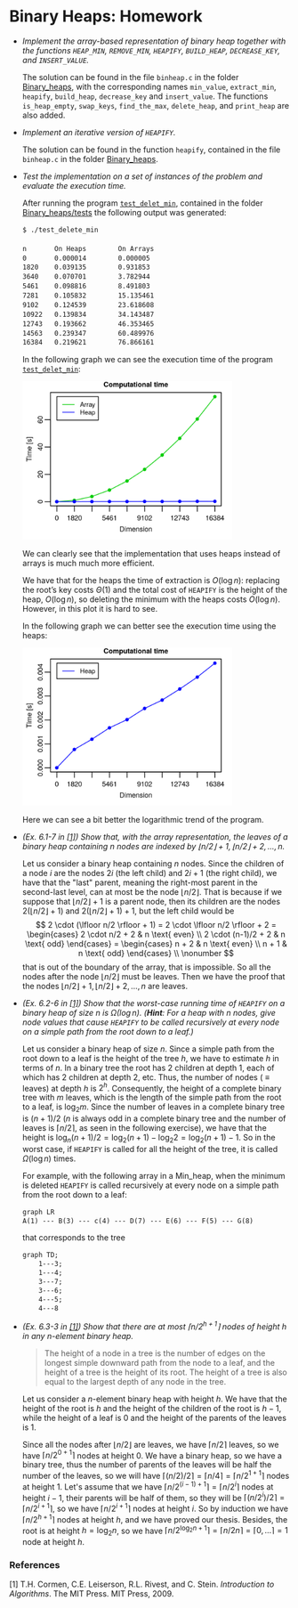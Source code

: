 # Binary Heaps: Homework



- *Implement the array-based representation of binary heap together with the functions $\texttt{HEAP_MIN}$, $\texttt{REMOVE_MIN}$, $\texttt{HEAPIFY}$, $\texttt{BUILD_HEAP}$, $\texttt{DECREASE_KEY}$, and $\texttt{INSERT_VALUE}$.*

  The solution can be found in the file `binheap.c` in the folder [Binary_heaps](../Binary_heaps), with the corresponding names `min_value`, `extract_min`, `heapify`, `build_heap`, `decrease_key` and `insert_value`. The functions `is_heap_empty`, `swap_keys`, `find_the_max`, `delete_heap`, and `print_heap` are also added.

- *Implement an iterative version of $\texttt{HEAPIFY}$.*

  The solution can be found in the function `heapify`, contained in the file `binheap.c` in the folder [Binary_heaps](../Binary_heaps).

- *Test the implementation on a set of instances of the problem and evaluate the execution time.*

  After running the program [`test_delet_min`](../Binary_heaps/tests/test_delete_min.c), contained in the folder [Binary_heaps/tests](../Binary_heaps/tests) the following output was generated:

  ```bash
  $ ./test_delete_min
  
  n       On Heaps        On Arrays
  0       0.000014        0.000005
  1820    0.039135        0.931853
  3640    0.070701        3.782944
  5461    0.098816        8.491803
  7281    0.105832        15.135461
  9102    0.124539        23.618608
  10922   0.139834        34.143487
  12743   0.193662        46.353465
  14563   0.239347        60.489976
  16384   0.219621        76.866161
  ```

  In the following graph we can see the execution time of the program [`test_delet_min`](../Binary_heaps/tests/test_delete_min.c):

  <img src="figs/heap.png" alt="heap" style="zoom:40%;" />

  We can clearly see that the implementation that uses heaps instead of arrays is much much more efficient.

  We have that for the heaps the time of extraction is $O(\log n)$: replacing the root’s key costs $\Theta(1)$ and the total cost of $\texttt{HEAPIFY}$ is the height of the heap, $O(\log n)$, so deleting the minimum with the heaps costs $O(\log n)$. However, in this plot it is hard to see.

  In the following graph we can better see the execution time using the heaps:

  <img src="figs/onlyheap.png" alt="onlyheap" style="zoom:40%;" />

  Here we can see a bit better the logarithmic trend of the program.

- *(Ex. 6.1-7 in [[1]](#ref1)) Show that, with the array representation, the leaves of a binary heap containing $n$ nodes are indexed by $\lfloor n/2 \rfloor + 1, \lfloor n/2 \rfloor + 2, \ldots, n$.*

  Let us consider a binary heap containing $n$ nodes. Since the children of a node $i$ are the nodes $2i$ (the left child) and $2i + 1$ (the right child), we have that the "last" parent, meaning the right-most parent in the second-last level, can at most be the node $\lfloor n/2 \rfloor$. That is because if we suppose that $\lfloor n/2 \rfloor +1$ is a parent node, then its children are the nodes $2(\lfloor n/2 \rfloor +1)$ and $2(\lfloor n/2 \rfloor +1) + 1$, but the left child would be
  $$
  2 \cdot (\lfloor n/2 \rfloor + 1) = 2 \cdot \lfloor n/2 \rfloor + 2 = \begin{cases} 2 \cdot n/2 + 2 & n \text{ even} \\ 2 \cdot (n-1)/2 + 2 & n \text{ odd} \end{cases} = \begin{cases} n + 2 & n \text{ even} \\ n + 1 & n \text{ odd} \end{cases} \\
  \nonumber
  $$
  that is out of the boundary of the array, that is impossible. So all the nodes after the node $\lfloor n/2 \rfloor$ must be leaves. Then we have the proof that the nodes $\lfloor n/2 \rfloor + 1, \lfloor n/2 \rfloor + 2, \ldots, n$ are leaves.

- *(Ex. 6.2-6 in [[1]](#ref1)) Show that the worst-case running time of $\texttt{HEAPIFY}$ on a binary heap of size $n$ is $\Omega(\log n)$.*
  *(**Hint**: For a heap with $n$ nodes, give node values that cause $\texttt{HEAPIFY}$ to be called recursively at every node on a simple path from the root down to a leaf.)*

  Let us consider a binary heap of size $n$. Since a simple path from the root down to a leaf is the height of the tree $h$, we have to estimate $h$ in terms of $n$. In a binary tree the root has $2$ children at depth $1$, each of which has $2$ children at depth $2$, etc. Thus, the number of nodes ( $\equiv$ leaves) at depth $h$ is $2^h$. Consequently, the height of a complete binary tree with $m$ leaves, which is the length of the simple path from the root to a leaf, is $\log_2 m$. Since the number of leaves in a complete binary tree is $(n+1)/2$ ($n$ is always odd in a complete binary tree and the number of leaves is $\lceil n/2 \rceil$, as seen in the following exercise), we have that the height is $\log_n (n+1)/2 = \log_2 (n+1) - \log_2 2 = \log_2 (n+1) - 1$. So in the worst case, if $\texttt{HEAPIFY}$ is called for all the height of the tree, it is called $\Omega(\log n)$ times.
  
  For example, with the following array in a Min_heap, when the minimum is deleted $\texttt{HEAPIFY}$ is called recursively at every node on a simple path from the root down to a leaf:
  
  ```mermaid
  graph LR
  A(1) --- B(3) --- c(4) --- D(7) --- E(6) --- F(5) --- G(8)
  ```
  that corresponds to the tree
  
  ```mermaid
  graph TD;
      1---3;
      1---4;
      3---7;
      3---6;
      4---5;
      4---8
  ```

- *(Ex. 6.3-3 in [[1]](#ref1)) Show that there are at most $\lceil n/2^{h+1} \rceil$ nodes of height $h$ in any $n$-element binary heap.*

  > The height of a node in a tree is the number of edges on the longest simple downward path from the node to a leaf, and the height of a tree is the height of its root. The height of a tree is also equal to the largest depth of any node in the tree.

  Let us consider a $n$-element binary heap with height $h$. We have that the height of the root is $h$ and the height of the children of the root is $h-1$, while the height of a leaf is $0$ and the height of the parents of the leaves is $1$.

  Since all the nodes after $\lfloor n/2 \rfloor$ are leaves, we have $\lceil n/2 \rceil$ leaves, so we have $\lceil n/2^{0 + 1} \rceil$ nodes at height $0$. We have a binary heap, so we have a binary tree, thus the number of parents of the leaves will be half the number of the leaves, so we will have $\lceil (n/2)/2 \rceil = \lceil n/4 \rceil = \lceil n/2^{1 + 1} \rceil$ nodes at height 1. Let's assume that we have $\lceil n/2^{(i-1)+1} \rceil = \lceil n/2^i \rceil$ nodes at height $i-1$, their parents will be half of them, so they will be $\lceil (n/2^i)/2 \rceil = \lceil n/2^{i+1} \rceil$, so we have $\lceil n/2^{i+1} \rceil$ nodes at height $i$. So by induction we have $\lceil n/2^{h+1} \rceil$ nodes at height $h$, and we have proved our thesis. Besides, the root is at height $h = \log_2 n$, so we have $\lceil n/2^{\log_2 n + 1} \rceil = \lceil n/2n \rceil = \lceil 0,\ldots \rceil = 1$ node at height $h$.



### References

<a name="ref1"></a>[1] T.H. Cormen, C.E. Leiserson, R.L. Rivest, and C. Stein. *Introduction to Algorithms*. The MIT Press. MIT Press, 2009.